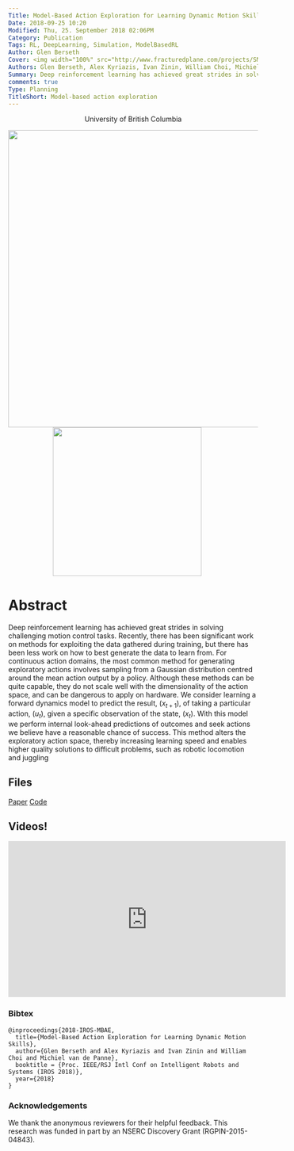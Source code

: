 ```yaml
---
Title: Model-Based Action Exploration for Learning Dynamic Motion Skills
Date: 2018-09-25 10:20
Modified: Thu, 25. September 2018 02:06PM 
Category: Publication
Tags: RL, DeepLearning, Simulation, ModelBasedRL
Author: Glen Berseth
Cover: <img width="100%" src="http://www.fracturedplane.com/projects/SMBAE/teaser.png">
Authors: Glen Berseth, Alex Kyriazis, Ivan Zinin, William Choi, Michiel van de Panne
Summary: Deep reinforcement learning has achieved great strides in solving challenging motion control tasks. Recently, there has been significant work on methods for exploiting the data gathered during training, but there has been less work on how to best generate the data to learn from. For continuous action domains, the most common method for generating exploratory actions involves sampling from a Gaussian distribution centred around the mean action output by a policy. Although these methods can be quite capable, they do not scale well with the dimensionality of the action space, and can be dangerous to apply on hardware. We consider learning a forward dynamics model to predict the result, $(x_{t+1})$, of taking a particular action, $(u_{t})$, given a specific observation of the state, $(x_{t})$. With this model we perform internal look-ahead predictions of outcomes and seek actions we believe have a reasonable chance of success. This method alters the exploratory action space, thereby increasing learning speed and enables higher quality solutions to difficult problems, such as robotic locomotion and juggling
comments: true
Type: Planning
TitleShort: Model-based action exploration
---
```


<div align="center">
	<p>	
            University of British Columbia
    </p>
</div>

<div align="center">
			<span class="STYLE17"> <img width="600" src="http://www.fracturedplane.com/projects/SMBAE/teaser.png"> </span>
			<span class="STYLE17"> <img width="300" src="http://www.fracturedplane.com/projects/SMBAE/teaser2.png"> </span> &nbsp; &nbsp; &nbsp;

</div>

# Abstract

Deep reinforcement learning has achieved great strides in solving challenging motion control tasks. Recently, there has been significant work on methods for exploiting the data gathered during training, but there has been less work on how to best generate the data to learn from. For continuous action domains, the most common method for generating exploratory actions involves sampling from a Gaussian distribution centred around the mean action output by a policy. Although these methods can be quite capable, they do not scale well with the dimensionality of the action space, and can be dangerous to apply on hardware. We consider learning a forward dynamics model to predict the result, $(x_{t+1})$, of taking a particular action, $(u_{t})$, given a specific observation of the state, $(x_{t})$. With this model we perform internal look-ahead predictions of outcomes and seek actions we believe have a reasonable chance of success. This method alters the exploratory action space, thereby increasing learning speed and enables higher quality solutions to difficult problems, such as robotic locomotion and juggling


## Files

[Paper](http://www.fracturedplane.com/projects/SMBAE/MBAE_paper.pdf)
[Code](https://github.com/FracturedPlane/SMBAE)

## Videos!

<iframe width="560" height="315" src="https://www.youtube.com/embed/yjomPyWZRhY" frameborder="0" allow="autoplay; encrypted-media" allowfullscreen></iframe>

### Bibtex

```
@inproceedings{2018-IROS-MBAE,
  title={Model-Based Action Exploration for Learning Dynamic Motion Skills},
  author={Glen Berseth and Alex Kyriazis and Ivan Zinin and William Choi and Michiel van de Panne},
  booktitle = {Proc. IEEE/RSJ Intl Conf on Intelligent Robots and Systems (IROS 2018)},
  year={2018}
}
```

### Acknowledgements

We thank the anonymous reviewers for their helpful feedback. This research was funded in part by an NSERC Discovery Grant (RGPIN-2015-04843).

